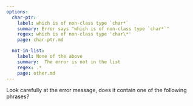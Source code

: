 ```yaml
---
options:
  char-ptr:
    label: which is of non-class type `char*`
    summary: Error says "which is of non-class type `char*`"
    regex: which is of non-class type 'char\*'
    page: char-ptr.md

  not-in-list:
    label: None of the above
    summary:  The error is not in the list
    regex: .*
    page: other.md
---
```


Look carefully at the error message, does it contain one of the following phrases?
